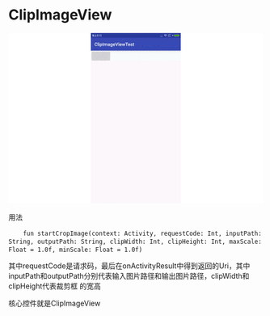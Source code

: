 # ClipImageView

![](https://github.com/skateboard1991/ClipImageView/blob/master/show.gif)

用法
```
    fun startCropImage(context: Activity, requestCode: Int, inputPath: String, outputPath: String, clipWidth: Int, clipHeight: Int, maxScale: Float = 1.0f, minScale: Float = 1.0f)
```

其中requestCode是请求码，最后在onActivityResult中得到返回的Uri，其中inputPath和outputPath分别代表输入图片路径和输出图片路径，clipWidth和clipHeight代表裁剪框
的宽高



核心控件就是ClipImageView




